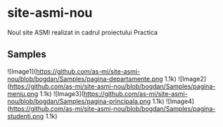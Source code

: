 # site-asmi-nou
Noul site ASMI realizat in cadrul proiectului Practica


## Samples

![Image1](https://github.com/as-mi/site-asmi-nou/blob/bogdan/Samples/pagina-departamente.png 1.1k)
![Image2](https://github.com/as-mi/site-asmi-nou/blob/bogdan/Samples/pagina-meniu.png 1.1k)
![Image3](https://github.com/as-mi/site-asmi-nou/blob/bogdan/Samples/pagina-principala.png 1.1k)
![Image4](https://github.com/as-mi/site-asmi-nou/blob/bogdan/Samples/pagina-studenti.png 1.1k)
